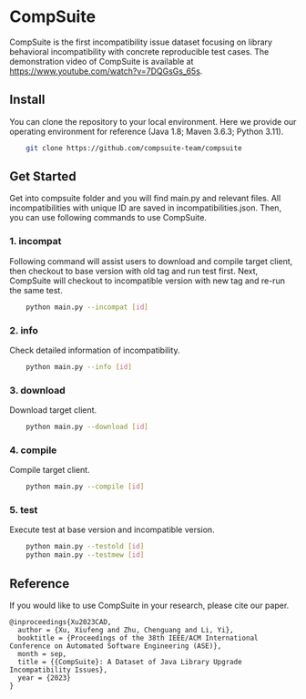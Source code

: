 # CompSuite
CompSuite is the first incompatibility issue dataset focusing on library behavioral incompatibility with concrete reproducible test cases. The demonstration video of CompSuite is available at https://www.youtube.com/watch?v=7DQGsGs_65s.

## Install
You can clone the repository to your local environment. Here we provide our operating environment for reference (Java 1.8; Maven 3.6.3; Python 3.11).
```bash
    git clone https://github.com/compsuite-team/compsuite
```

## Get Started
Get into compsuite folder and you will find main.py and relevant files. All incompatibilities with unique ID are saved in incompatibilities.json. Then, you can use following commands to use CompSuite. 

### 1. incompat
Following command will assist users to download and compile target client, then checkout to base version with old tag and run test first. Next, CompSuite will checkout to incompatible version with new tag and re-run the same test.
```bash
    python main.py --incompat [id]
```

### 2. info
Check detailed information of incompatibility.
```bash
    python main.py --info [id]
```

### 3. download
Download target client.
```bash
    python main.py --download [id]
```

### 4. compile
Compile target client.
```bash
    python main.py --compile [id]
```

### 5. test
Execute test at base version and incompatible version.
```bash
    python main.py --testold [id]
    python main.py --testmew [id]
```

## Reference
If you would like to use CompSuite in your research, please cite our paper.
```
@inproceedings{Xu2023CAD,
  author = {Xu, Xiufeng and Zhu, Chenguang and Li, Yi},
  booktitle = {Proceedings of the 38th IEEE/ACM International Conference on Automated Software Engineering (ASE)},
  month = sep,
  title = {{CompSuite}: A Dataset of Java Library Upgrade Incompatibility Issues},
  year = {2023}
}
```
